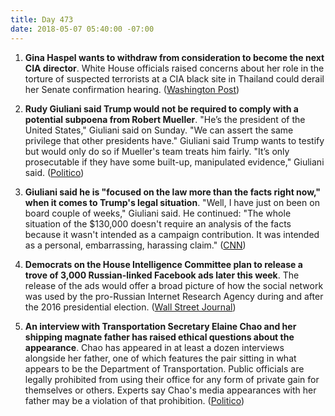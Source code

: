 ```yaml
---
title: Day 473
date: 2018-05-07 05:40:00 -07:00
---
```


1. **Gina Haspel wants to withdraw from consideration to become the next CIA director**. White House officials raised concerns about her role in the torture of suspected terrorists at a CIA black site in Thailand could derail her Senate confirmation hearing. ([Washington Post](https://www.washingtonpost.com/politics/gina-haspel-nominee-to-head-cia-sought-to-withdraw-over-questions-about-her-role-in-agency-interrogation-program/2018/05/06/eaa9b990-50dc-11e8-af46-b1d6dc0d9bfe_story.html))

2. **Rudy Giuliani said Trump would not be required to comply with a potential subpoena from Robert Mueller**. "He’s the president of the United States," Giuliani said on Sunday. "We can assert the same privilege that other presidents have." Giuliani said Trump wants to testify but would only do so if Mueller's team treats him fairly. "It’s only prosecutable if they have some built-up, manipulated evidence," Giuliani said. ([Politico](https://www.politico.com/story/2018/05/06/giuliani-trump-mueller-subpoena-570883))

3. **Giuliani said he is "focused on the law more than the facts right now," when it comes to Trump's legal situation**. "Well, I have just on been on board couple of weeks," Giuliani said. He continued: "The whole situation of the $130,000 doesn't require an analysis of the facts because it wasn't intended as a campaign contribution. It was intended as a personal, embarrassing, harassing claim." ([CNN](https://www.cnn.com/2018/05/06/politics/giuliani-trump-russia-stormy-daniels/index.html))

4. **Democrats on the House Intelligence Committee plan to release a trove of 3,000 Russian-linked Facebook ads later this week**. The release of the ads would offer a broad picture of how the social network was used by the pro-Russian Internet Research Agency during and after the 2016 presidential election. ([Wall Street Journal](https://www.wsj.com/articles/house-democrats-plan-to-release-3-000-russian-linked-facebook-ads-1525650705))

5. **An interview with Transportation Secretary Elaine Chao and her shipping magnate father has raised ethical questions about the appearance**. Chao has appeared in at least a dozen interviews alongside her father, one of which features the pair sitting in what appears to be the Department of Transportation. Public officials are legally prohibited from using their office for any form of private gain for themselves or others. Experts say Chao's media appearances with her father may be a violation of that prohibition. ([Politico](https://www.politico.com/story/2018/05/06/elaine-chao-father-james-transportation-department-569686))